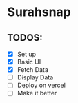 # Surahsnap

## TODOS:
- [x] Set up
- [x] Basic UI
- [x] Fetch Data
- [ ] Display Data
- [ ] Deploy on vercel
- [ ] Make it better